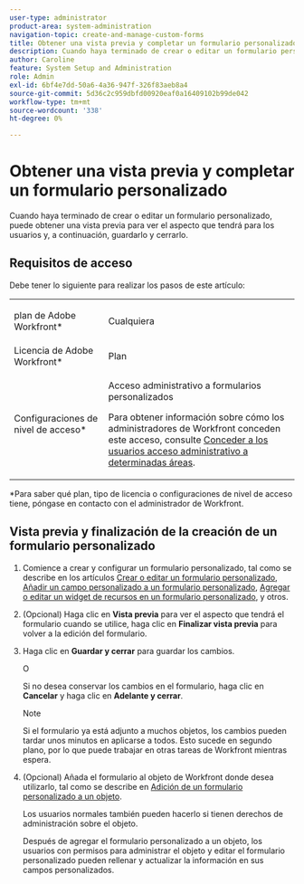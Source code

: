 ```yaml
---
user-type: administrator
product-area: system-administration
navigation-topic: create-and-manage-custom-forms
title: Obtener una vista previa y completar un formulario personalizado
description: Cuando haya terminado de crear o editar un formulario personalizado, puede obtener una vista previa para ver el aspecto que tendrá para los usuarios y, a continuación, guardarlo y cerrarlo.
author: Caroline
feature: System Setup and Administration
role: Admin
exl-id: 6bf4e7dd-50a6-4a36-947f-326f83aeb8a4
source-git-commit: 5d36c2c959dbfd00920eaf0a16409102b99de042
workflow-type: tm+mt
source-wordcount: '338'
ht-degree: 0%

---
```


# Obtener una vista previa y completar un formulario personalizado

Cuando haya terminado de crear o editar un formulario personalizado, puede obtener una vista previa para ver el aspecto que tendrá para los usuarios y, a continuación, guardarlo y cerrarlo.

## Requisitos de acceso

Debe tener lo siguiente para realizar los pasos de este artículo:

<table style="table-layout:auto"> 
 <col> 
 <col> 
 <tbody> 
  <tr data-mc-conditions=""> 
   <td role="rowheader"> <p>plan de Adobe Workfront*</p> </td> 
   <td>Cualquiera</td> 
  </tr> 
  <tr> 
   <td role="rowheader">Licencia de Adobe Workfront*</td> 
   <td>Plan</td> 
  </tr> 
  <tr data-mc-conditions=""> 
   <td role="rowheader">Configuraciones de nivel de acceso*</td> 
   <td> <p>Acceso administrativo a formularios personalizados</p> <p>Para obtener información sobre cómo los administradores de Workfront conceden este acceso, consulte <a href="../../../administration-and-setup/add-users/configure-and-grant-access/grant-users-admin-access-certain-areas.md" class="MCXref xref">Conceder a los usuarios acceso administrativo a determinadas áreas</a>.</p> </td> 
  </tr>  
 </tbody> 
</table>

&#42;Para saber qué plan, tipo de licencia o configuraciones de nivel de acceso tiene, póngase en contacto con el administrador de Workfront.

## Vista previa y finalización de la creación de un formulario personalizado

1. Comience a crear y configurar un formulario personalizado, tal como se describe en los artículos [Crear o editar un formulario personalizado](../../../administration-and-setup/customize-workfront/create-manage-custom-forms/create-or-edit-a-custom-form.md), [Añadir un campo personalizado a un formulario personalizado](../../../administration-and-setup/customize-workfront/create-manage-custom-forms/add-a-custom-field-to-a-custom-form.md), [Agregar o editar un widget de recursos en un formulario personalizado](../../../administration-and-setup/customize-workfront/create-manage-custom-forms/add-widget-or-edit-its-properties-in-a-custom-form.md), y otros.

1. (Opcional) Haga clic en **Vista previa** para ver el aspecto que tendrá el formulario cuando se utilice, haga clic en **Finalizar vista previa** para volver a la edición del formulario.

1. Haga clic en **Guardar y cerrar** para guardar los cambios.

   O

   Si no desea conservar los cambios en el formulario, haga clic en **Cancelar** y haga clic en **Adelante y cerrar**.

   >[!NOTE]
   >
   >Si el formulario ya está adjunto a muchos objetos, los cambios pueden tardar unos minutos en aplicarse a todos. Esto sucede en segundo plano, por lo que puede trabajar en otras tareas de Workfront mientras espera.

1. (Opcional) Añada el formulario al objeto de Workfront donde desea utilizarlo, tal como se describe en [Adición de un formulario personalizado a un objeto](../../../workfront-basics/work-with-custom-forms/add-a-custom-form-to-an-object.md).

   Los usuarios normales también pueden hacerlo si tienen derechos de administración sobre el objeto.

   Después de agregar el formulario personalizado a un objeto, los usuarios con permisos para administrar el objeto y editar el formulario personalizado pueden rellenar y actualizar la información en sus campos personalizados.
